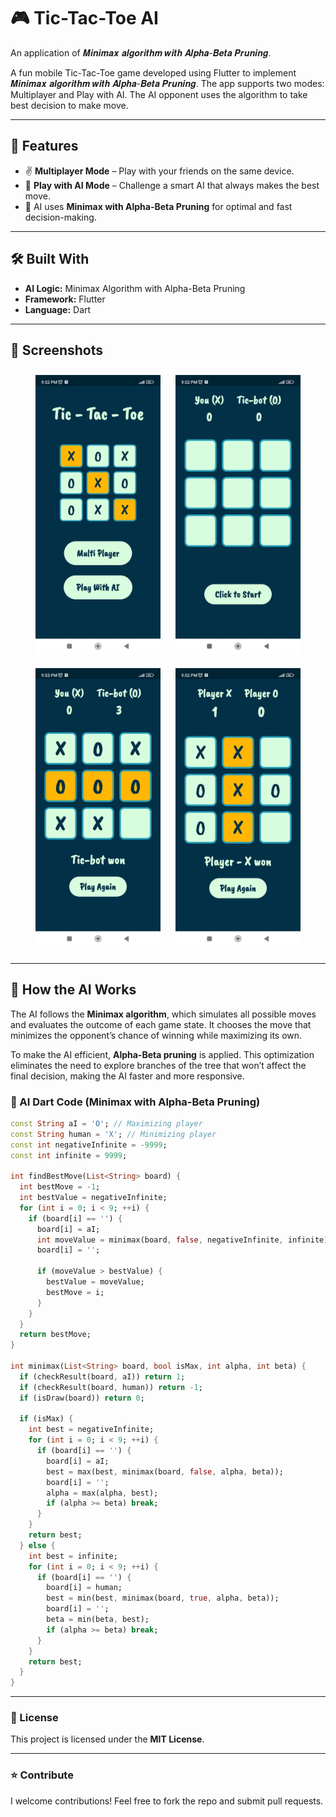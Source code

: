# 🎮 Tic-Tac-Toe AI

An application of 𝑴𝒊𝒏𝒊𝒎𝒂𝒙 𝒂𝒍𝒈𝒐𝒓𝒊𝒕𝒉𝒎 𝒘𝒊𝒕𝒉 𝑨𝒍𝒑𝒉𝒂-𝑩𝒆𝒕𝒂 𝑷𝒓𝒖𝒏𝒊𝒏𝒈. 

A fun mobile Tic-Tac-Toe game developed using Flutter to implement 𝑴𝒊𝒏𝒊𝒎𝒂𝒙 𝒂𝒍𝒈𝒐𝒓𝒊𝒕𝒉𝒎 𝒘𝒊𝒕𝒉 𝑨𝒍𝒑𝒉𝒂-𝑩𝒆𝒕𝒂 𝑷𝒓𝒖𝒏𝒊𝒏𝒈. The app supports two modes: Multiplayer and Play with AI. The AI opponent uses the algorithm to take best decision to make move.

---

## 🚀 Features

- ✌️ **Multiplayer Mode** – Play with your friends on the same device.
- 🤖 **Play with AI Mode** – Challenge a smart AI that always makes the best move.
- 🧠 AI uses **Minimax with Alpha-Beta Pruning** for optimal and fast decision-making.

---

## 🛠️ Built With

- **AI Logic:** Minimax Algorithm with Alpha-Beta Pruning  
- **Framework:** Flutter  
- **Language:** Dart

---

## 📸 Screenshots

<p align="center">
  <img src="assets/screenshots/landing_screen.jpeg" alt="Landing Screen" width="200" style="margin: 10px;"/>
  <img src="assets/screenshots/ai_screen_initial.jpeg" alt="AI Mode Start" width="200" style="margin: 10px;"/>
  <img src="assets/screenshots/ai_screen_ai_won.jpeg" alt="AI Victory Screen" width="200" style="margin: 10px;"/>
  <img src="assets/screenshots/multiplayer_screen.jpeg" alt="Multiplayer Mode" width="200" style="margin: 10px;"/>
</p>

---

## 🎯 How the AI Works

The AI follows the **Minimax algorithm**, which simulates all possible moves and evaluates the outcome of each game state. It chooses the move that minimizes the opponent’s chance of winning while maximizing its own.

To make the AI efficient, **Alpha-Beta pruning** is applied. This optimization eliminates the need to explore branches of the tree that won’t affect the final decision, making the AI faster and more responsive.

### 🧠 AI Dart Code (Minimax with Alpha-Beta Pruning)

```dart
const String aI = 'O'; // Maximizing player
const String human = 'X'; // Minimizing player
const int negativeInfinite = -9999;
const int infinite = 9999;

int findBestMove(List<String> board) {
  int bestMove = -1;
  int bestValue = negativeInfinite;
  for (int i = 0; i < 9; ++i) {
    if (board[i] == '') {
      board[i] = aI;
      int moveValue = minimax(board, false, negativeInfinite, infinite);
      board[i] = '';

      if (moveValue > bestValue) {
        bestValue = moveValue;
        bestMove = i;
      }
    }
  }
  return bestMove;
}

int minimax(List<String> board, bool isMax, int alpha, int beta) {
  if (checkResult(board, aI)) return 1;
  if (checkResult(board, human)) return -1;
  if (isDraw(board)) return 0;

  if (isMax) {
    int best = negativeInfinite;
    for (int i = 0; i < 9; ++i) {
      if (board[i] == '') {
        board[i] = aI;
        best = max(best, minimax(board, false, alpha, beta));
        board[i] = '';
        alpha = max(alpha, best);
        if (alpha >= beta) break;
      }
    }
    return best;
  } else {
    int best = infinite;
    for (int i = 0; i < 9; ++i) {
      if (board[i] == '') {
        board[i] = human;
        best = min(best, minimax(board, true, alpha, beta));
        board[i] = '';
        beta = min(beta, best);
        if (alpha >= beta) break;
      }
    }
    return best;
  }
}
```
---
### 📄 License
This project is licensed under the **MIT License**.

---

### ⭐ Contribute
I welcome contributions! Feel free to fork the repo and submit pull requests.
